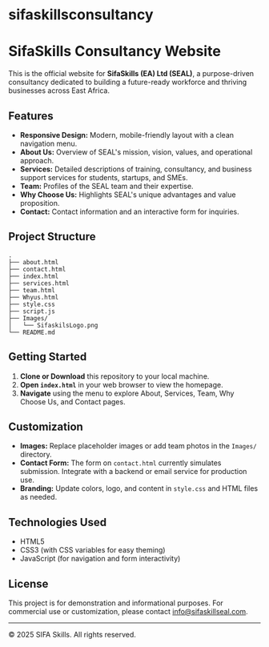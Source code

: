 # sifaskillsconsultancy
# SifaSkills Consultancy Website

This is the official website for **SifaSkills (EA) Ltd (SEAL)**, a purpose-driven consultancy dedicated to building a future-ready workforce and thriving businesses across East Africa.

## Features

- **Responsive Design:** Modern, mobile-friendly layout with a clean navigation menu.
- **About Us:** Overview of SEAL's mission, vision, values, and operational approach.
- **Services:** Detailed descriptions of training, consultancy, and business support services for students, startups, and SMEs.
- **Team:** Profiles of the SEAL team and their expertise.
- **Why Choose Us:** Highlights SEAL's unique advantages and value proposition.
- **Contact:** Contact information and an interactive form for inquiries.

## Project Structure

```
.
├── about.html
├── contact.html
├── index.html
├── services.html
├── team.html
├── Whyus.html
├── style.css
├── script.js
├── Images/
│   └── SifaskilsLogo.png
└── README.md
```

## Getting Started

1. **Clone or Download** this repository to your local machine.
2. **Open `index.html`** in your web browser to view the homepage.
3. **Navigate** using the menu to explore About, Services, Team, Why Choose Us, and Contact pages.

## Customization

- **Images:** Replace placeholder images or add team photos in the `Images/` directory.
- **Contact Form:** The form on `contact.html` currently simulates submission. Integrate with a backend or email service for production use.
- **Branding:** Update colors, logo, and content in `style.css` and HTML files as needed.

## Technologies Used

- HTML5
- CSS3 (with CSS variables for easy theming)
- JavaScript (for navigation and form interactivity)

## License

This project is for demonstration and informational purposes. For commercial use or customization, please contact [info@sifaskillseal.com](mailto:info@sifaskillseal.com).

---

© 2025 SIFA Skills. All rights reserved.
